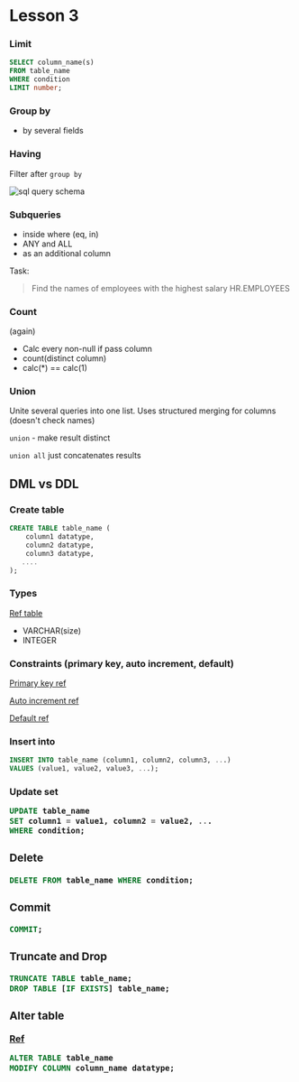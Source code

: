 # Lesson 3

### Limit
```SQL
SELECT column_name(s)
FROM table_name
WHERE condition
LIMIT number;
```

### Group by
- by several fields

### Having
Filter after `group by`

![sql query schema](https://jvns.ca/images/sql-queries.jpeg)

### Subqueries
- inside where (eq, in)
- ANY and ALL
- as an additional column

Task:
> Find the names of employees with the highest salary HR.EMPLOYEES

### Count
(again)
- Calc every non-null if pass column
- count(distinct column)
- calc(*) == calc(1)

### Union
Unite several queries into one list. Uses structured merging for columns (doesn't check names)

`union` - make result distinct

`union all` just concatenates results


## DML vs DDL

### Create table
```SQL
CREATE TABLE table_name (
    column1 datatype,
    column2 datatype,
    column3 datatype,
   ....
);
```

### Types
[Ref table](https://www.w3schools.com/mysql/mysql_datatypes.asp)

- VARCHAR(size)
- INTEGER

### Constraints (primary key, auto increment, default)
[Primary key ref](https://www.w3schools.com/mysql/mysql_primarykey.asp)

[Auto increment ref](https://www.w3schools.com/mysql/mysql_autoincrement.asp)

[Default ref](https://www.w3schools.com/mysql/mysql_default.asp)

### Insert into
```SQL
INSERT INTO table_name (column1, column2, column3, ...)
VALUES (value1, value2, value3, ...);
```
### Update <table> set
```SQL
UPDATE table_name
SET column1 = value1, column2 = value2, ...
WHERE condition;
```
### Delete
```SQL
DELETE FROM table_name WHERE condition;
```
### Commit
```SQL
COMMIT;
```


### Truncate and Drop
```SQL
TRUNCATE TABLE table_name;
DROP TABLE [IF EXISTS] table_name;
```

### Alter table
[Ref](https://www.w3schools.com/mysql/mysql_alter.asp)

```SQL
ALTER TABLE table_name
MODIFY COLUMN column_name datatype;
```
